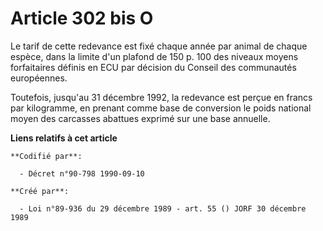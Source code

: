 # Article 302 bis O

Le tarif de cette redevance est fixé chaque année par animal de chaque espèce, dans la limite d'un plafond de 150 p. 100 des
niveaux moyens forfaitaires définis en ECU par décision du Conseil des communautés européennes.

Toutefois, jusqu'au 31 décembre 1992, la redevance est perçue en francs par kilogramme, en prenant comme base de conversion
le poids national moyen des carcasses abattues exprimé sur une base annuelle.

**Liens relatifs à cet article**

	**Codifié par**:

	  - Décret n°90-798 1990-09-10

	**Créé par**:

	  - Loi n°89-936 du 29 décembre 1989 - art. 55 () JORF 30 décembre 1989
